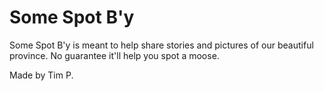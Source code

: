 # Some Spot B'y

Some Spot B'y is meant to help share stories and pictures of our beautiful province. No guarantee it'll help you spot a moose. 

Made by Tim P. 